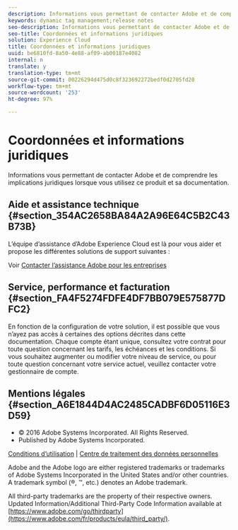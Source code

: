 ```yaml
---
description: Informations vous permettant de contacter Adobe et de comprendre les implications juridiques lorsque vous utilisez ce produit et sa documentation.
keywords: dynamic tag management;release notes
seo-description: Informations vous permettant de contacter Adobe et de comprendre les implications juridiques lorsque vous utilisez ce produit et sa documentation.
seo-title: Coordonnées et informations juridiques
solution: Experience Cloud
title: Coordonnées et informations juridiques
uuid: be6810fd-8a50-4e88-af09-ab00187e4082
internal: n
translate: y
translation-type: tm+mt
source-git-commit: 00226294d475d0c8f323692272bedf0d2705fd20
workflow-type: tm+mt
source-wordcount: '253'
ht-degree: 97%

---
```



# Coordonnées et informations juridiques

Informations vous permettant de contacter Adobe et de comprendre les implications juridiques lorsque vous utilisez ce produit et sa documentation.


## Aide et assistance technique {#section_354AC2658BA84A2A96E64C5B2C43B73B}

L’équipe d’assistance d’Adobe Experience Cloud est là pour vous aider et propose les différentes solutions de support suivantes :

Voir [Contacter l’assistance Adobe pour les entreprises](https://helpx.adobe.com/fr/contact/enterprise-support.ec.html)

## Service, performance et facturation {#section_FA4F5274FDFE4DF7BB079E575877DFC2}

En fonction de la configuration de votre solution, il est possible que vous n’ayez pas accès à certaines des options décrites dans cette documentation. Chaque compte étant unique, consultez votre contrat pour toute question concernant les tarifs, les échéances et les conditions. Si vous souhaitez augmenter ou modifier votre niveau de service, ou pour toute question concernant votre service actuel, veuillez contacter votre gestionnaire de compte.

<!--
## Feedback {#section_8154D6D712054220A90D85FA8E92933E}
Adobe Systems welcome any suggestions or feedback regarding this solution. You can add enhancement ideas and suggestions for the Analytics suite to our [Customer Idea Exchange](https://my.omniture.com/login/?r=%2Fp%2Fsuite%2Fcurrent%2Findex.html%3Fa%3DIdeasExchange.Redirect%26redirectreason%3Dnotregistered%26referer%3Dhttp%253A%252F%252Fideas.omniture.com%252Ft5%252FAdobe-Idea-Exchange-for-Omniture%252Fidb-p%252FIdeaExchange3). -->

## Mentions légales  {#section_A6E1844D4AC2485CADBF6D05116E3D59}


<ul class="simplelist"> 
 <li> © 2016 Adobe Systems Incorporated. All Rights Reserved. </li> 
 <li> Published by Adobe Systems Incorporated. </li> 
</ul>

[Conditions d’utilisation](https://www.adobe.com/go/marketingcloud_terms_of_use) | [Centre de traitement des données personnelles](https://www.adobe.com/fr/privacy/policy.html)

Adobe and the Adobe logo are either registered trademarks or trademarks of Adobe Systems Incorporated in the United States and/or other countries. A trademark symbol (®, ™, etc.) denotes an Adobe trademark.

All third-party trademarks are the property of their respective owners. Updated Information/Additional Third-Party Code Information available at [https://www.adobe.com/go/thirdparty](https://www.adobe.com/fr/products/eula/third_party/).
